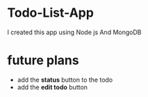 # Todo-List-App
I created this app using Node js And MongoDB
# future plans
* add the **status** button to the todo
* add the **edit todo** button
